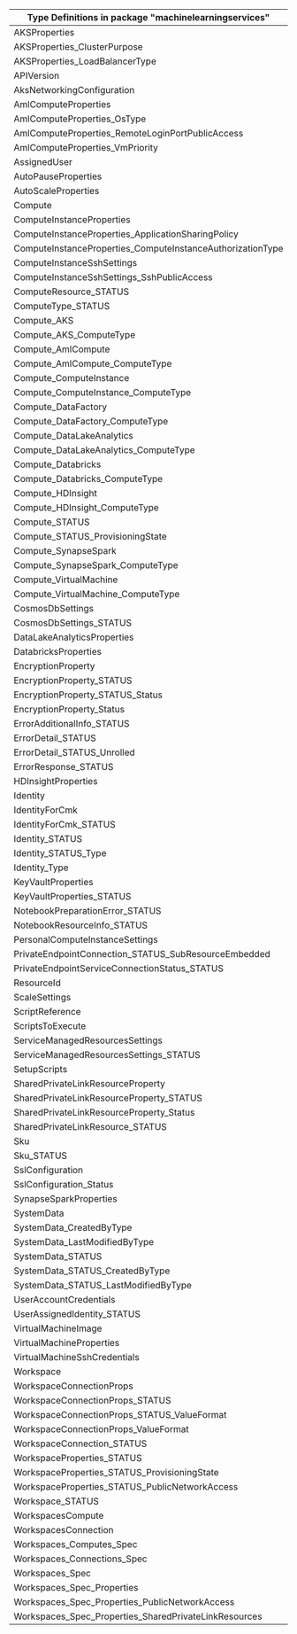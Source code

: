 | Type Definitions in package "machinelearningservices"      | v1beta20210701 |
|------------------------------------------------------------|----------------|
| AKSProperties                                              | v1beta20210701 |
| AKSProperties_ClusterPurpose                               | v1beta20210701 |
| AKSProperties_LoadBalancerType                             | v1beta20210701 |
| APIVersion                                                 | v1beta20210701 |
| AksNetworkingConfiguration                                 | v1beta20210701 |
| AmlComputeProperties                                       | v1beta20210701 |
| AmlComputeProperties_OsType                                | v1beta20210701 |
| AmlComputeProperties_RemoteLoginPortPublicAccess           | v1beta20210701 |
| AmlComputeProperties_VmPriority                            | v1beta20210701 |
| AssignedUser                                               | v1beta20210701 |
| AutoPauseProperties                                        | v1beta20210701 |
| AutoScaleProperties                                        | v1beta20210701 |
| Compute                                                    | v1beta20210701 |
| ComputeInstanceProperties                                  | v1beta20210701 |
| ComputeInstanceProperties_ApplicationSharingPolicy         | v1beta20210701 |
| ComputeInstanceProperties_ComputeInstanceAuthorizationType | v1beta20210701 |
| ComputeInstanceSshSettings                                 | v1beta20210701 |
| ComputeInstanceSshSettings_SshPublicAccess                 | v1beta20210701 |
| ComputeResource_STATUS                                     | v1beta20210701 |
| ComputeType_STATUS                                         | v1beta20210701 |
| Compute_AKS                                                | v1beta20210701 |
| Compute_AKS_ComputeType                                    | v1beta20210701 |
| Compute_AmlCompute                                         | v1beta20210701 |
| Compute_AmlCompute_ComputeType                             | v1beta20210701 |
| Compute_ComputeInstance                                    | v1beta20210701 |
| Compute_ComputeInstance_ComputeType                        | v1beta20210701 |
| Compute_DataFactory                                        | v1beta20210701 |
| Compute_DataFactory_ComputeType                            | v1beta20210701 |
| Compute_DataLakeAnalytics                                  | v1beta20210701 |
| Compute_DataLakeAnalytics_ComputeType                      | v1beta20210701 |
| Compute_Databricks                                         | v1beta20210701 |
| Compute_Databricks_ComputeType                             | v1beta20210701 |
| Compute_HDInsight                                          | v1beta20210701 |
| Compute_HDInsight_ComputeType                              | v1beta20210701 |
| Compute_STATUS                                             | v1beta20210701 |
| Compute_STATUS_ProvisioningState                           | v1beta20210701 |
| Compute_SynapseSpark                                       | v1beta20210701 |
| Compute_SynapseSpark_ComputeType                           | v1beta20210701 |
| Compute_VirtualMachine                                     | v1beta20210701 |
| Compute_VirtualMachine_ComputeType                         | v1beta20210701 |
| CosmosDbSettings                                           | v1beta20210701 |
| CosmosDbSettings_STATUS                                    | v1beta20210701 |
| DataLakeAnalyticsProperties                                | v1beta20210701 |
| DatabricksProperties                                       | v1beta20210701 |
| EncryptionProperty                                         | v1beta20210701 |
| EncryptionProperty_STATUS                                  | v1beta20210701 |
| EncryptionProperty_STATUS_Status                           | v1beta20210701 |
| EncryptionProperty_Status                                  | v1beta20210701 |
| ErrorAdditionalInfo_STATUS                                 | v1beta20210701 |
| ErrorDetail_STATUS                                         | v1beta20210701 |
| ErrorDetail_STATUS_Unrolled                                | v1beta20210701 |
| ErrorResponse_STATUS                                       | v1beta20210701 |
| HDInsightProperties                                        | v1beta20210701 |
| Identity                                                   | v1beta20210701 |
| IdentityForCmk                                             | v1beta20210701 |
| IdentityForCmk_STATUS                                      | v1beta20210701 |
| Identity_STATUS                                            | v1beta20210701 |
| Identity_STATUS_Type                                       | v1beta20210701 |
| Identity_Type                                              | v1beta20210701 |
| KeyVaultProperties                                         | v1beta20210701 |
| KeyVaultProperties_STATUS                                  | v1beta20210701 |
| NotebookPreparationError_STATUS                            | v1beta20210701 |
| NotebookResourceInfo_STATUS                                | v1beta20210701 |
| PersonalComputeInstanceSettings                            | v1beta20210701 |
| PrivateEndpointConnection_STATUS_SubResourceEmbedded       | v1beta20210701 |
| PrivateEndpointServiceConnectionStatus_STATUS              | v1beta20210701 |
| ResourceId                                                 | v1beta20210701 |
| ScaleSettings                                              | v1beta20210701 |
| ScriptReference                                            | v1beta20210701 |
| ScriptsToExecute                                           | v1beta20210701 |
| ServiceManagedResourcesSettings                            | v1beta20210701 |
| ServiceManagedResourcesSettings_STATUS                     | v1beta20210701 |
| SetupScripts                                               | v1beta20210701 |
| SharedPrivateLinkResourceProperty                          | v1beta20210701 |
| SharedPrivateLinkResourceProperty_STATUS                   | v1beta20210701 |
| SharedPrivateLinkResourceProperty_Status                   | v1beta20210701 |
| SharedPrivateLinkResource_STATUS                           | v1beta20210701 |
| Sku                                                        | v1beta20210701 |
| Sku_STATUS                                                 | v1beta20210701 |
| SslConfiguration                                           | v1beta20210701 |
| SslConfiguration_Status                                    | v1beta20210701 |
| SynapseSparkProperties                                     | v1beta20210701 |
| SystemData                                                 | v1beta20210701 |
| SystemData_CreatedByType                                   | v1beta20210701 |
| SystemData_LastModifiedByType                              | v1beta20210701 |
| SystemData_STATUS                                          | v1beta20210701 |
| SystemData_STATUS_CreatedByType                            | v1beta20210701 |
| SystemData_STATUS_LastModifiedByType                       | v1beta20210701 |
| UserAccountCredentials                                     | v1beta20210701 |
| UserAssignedIdentity_STATUS                                | v1beta20210701 |
| VirtualMachineImage                                        | v1beta20210701 |
| VirtualMachineProperties                                   | v1beta20210701 |
| VirtualMachineSshCredentials                               | v1beta20210701 |
| Workspace                                                  | v1beta20210701 |
| WorkspaceConnectionProps                                   | v1beta20210701 |
| WorkspaceConnectionProps_STATUS                            | v1beta20210701 |
| WorkspaceConnectionProps_STATUS_ValueFormat                | v1beta20210701 |
| WorkspaceConnectionProps_ValueFormat                       | v1beta20210701 |
| WorkspaceConnection_STATUS                                 | v1beta20210701 |
| WorkspaceProperties_STATUS                                 | v1beta20210701 |
| WorkspaceProperties_STATUS_ProvisioningState               | v1beta20210701 |
| WorkspaceProperties_STATUS_PublicNetworkAccess             | v1beta20210701 |
| Workspace_STATUS                                           | v1beta20210701 |
| WorkspacesCompute                                          | v1beta20210701 |
| WorkspacesConnection                                       | v1beta20210701 |
| Workspaces_Computes_Spec                                   | v1beta20210701 |
| Workspaces_Connections_Spec                                | v1beta20210701 |
| Workspaces_Spec                                            | v1beta20210701 |
| Workspaces_Spec_Properties                                 | v1beta20210701 |
| Workspaces_Spec_Properties_PublicNetworkAccess             | v1beta20210701 |
| Workspaces_Spec_Properties_SharedPrivateLinkResources      | v1beta20210701 |
